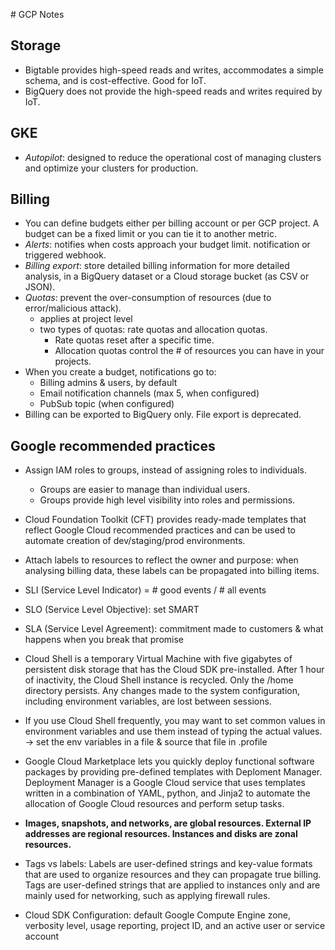 
# GCP Notes

## Storage
- Bigtable provides high-speed reads and writes, accommodates a simple schema, and is cost-effective. Good for IoT.
-  BigQuery does not provide the high-speed reads and writes required by IoT.

## GKE
- _Autopilot_: designed to reduce the operational cost of managing clusters and optimize your clusters for production.

## Billing
- You can define budgets either per billing account or per GCP project. A budget can be a fixed limit or you can tie it to another metric.
- _Alerts_: notifies when costs approach your budget limit. notification or triggered webhook.
- _Billing export_: store detailed billing information for more detailed analysis, in a BigQuery dataset or a Cloud storage bucket (as CSV or JSON).
- _Quotas_: prevent the over-consumption of resources (due to error/malicious attack).
  - applies at project level
  - two types of quotas: rate quotas and allocation quotas.
    - Rate quotas reset after a specific time.
    - Allocation quotas control the # of resources you can have in your projects.
- When you create a budget, notifications go to:
  - Billing admins & users, by default
  - Email notification channels (max 5, when configured)
  - PubSub topic (when configured)
- Billing can be exported to BigQuery only. File export is deprecated.

## Google recommended practices
- Assign IAM roles to groups, instead of assigning roles to individuals.
  - Groups are easier to manage than individual users.
  - Groups provide high level visibility into roles and permissions.
- Cloud Foundation Toolkit (CFT) provides ready-made templates that reflect Google Cloud recommended practices and can be used to automate creation of dev/staging/prod environments.
- Attach labels to resources to reflect the owner and purpose: when analysing billing data, these labels can be propagated into billing items.

- SLI (Service Level Indicator) = # good events / # all events
- SLO (Service Level Objective): set SMART
- SLA (Service Level Agreement): commitment made to customers & what happens when you break that promise

- Cloud Shell is a temporary Virtual Machine with five gigabytes of persistent disk storage that has the Cloud SDK pre-installed. After 1 hour of inactivity, the Cloud Shell instance is recycled. Only the /home directory persists. Any changes made to the system configuration, including environment variables, are lost between sessions.
- If you use Cloud Shell frequently, you may want to set common values in environment variables and use them instead of typing the actual values. -> set the env variables in a file & source that file in .profile
- Google Cloud Marketplace lets you quickly deploy functional software packages by providing pre-defined templates with Deploment Manager. Deployment Manager is a Google Cloud service that uses templates written in a combination of YAML, python, and Jinja2 to automate the allocation of Google Cloud resources and perform setup tasks.
- **Images, snapshots, and networks, are global resources. External IP addresses are regional resources. Instances and disks are zonal resources.**
- Tags vs labels: Labels are user-defined strings and key-value formats that are used to organize resources and they can propagate true billing. Tags are user-defined strings that are applied to instances only and are mainly used for networking, such as applying firewall rules.
- Cloud SDK Configuration: default Google Compute Engine zone, verbosity level, usage reporting, project ID, and an active user or service account
